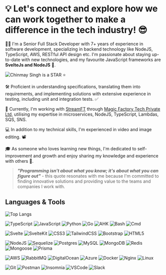 # 💡 Let's connect and explore how we can work together to make a difference in the tech industry! 😎

👨‍💻 I'm a Senior Full Stack Developer with 7+ years of experience in software development, specializing in  backend technology like NodeJS, TypeScript, AWS, RESTful API design etc. I'm passionate about staying up-to-date with new technologies, and my favourite JavaScript frameworks are **SvelteJs and NodeJS** 🚀.

![Chinmay Singh is a STAR ⭐](https://github-readme-stats.vercel.app/api?username=singhChinmay&show_icons=true&theme=dark)
&nbsp;

🛠 Proficient in understanding specifications, translating them into requirements, and implementing solutions with extensive experience in testing, including unit and integration tests. ✅

🤝 Currently, I'm working with [StreamFT](https://streamft.com/) through [Magic Factory Tech Private Ltd](https://magicfactory.tech/), utilising my expertise in microservices, NodeJS, TypeScript, Lambdas, SQS, SNS. 

💻 In addition to my technical skills, I'm experienced in video and image editing. 📽️

🎓 As someone who loves learning new things, I'm dedicated to self-improvement and growth
and enjoy sharing my knowledge and experience with others 🧠. 

>***"Programming isn't about what you know; it's about what you can figure out"*** - this quote resonates with me because I'm committed to finding innovative solutions and providing value to the teams and companies I
work with.

## Languages & Tools

![Top Langs](https://github-readme-stats.vercel.app/api/top-langs/?username=singhChinmay&show_icons=true&theme=dark&langs_count=10&size_weight=.4&layout=donut-vertical)

![TypeScript](https://img.shields.io/badge/typescript-%23007ACC.svg?style=for-the-badge&logo=typescript&logoColor=white)
![JavaScript](https://img.shields.io/badge/javascript-%23323330.svg?style=for-the-badge&logo=javascript&logoColor=%23F7DF1E)
![Python](https://img.shields.io/badge/python-3670A0?style=for-the-badge&logo=python&logoColor=ffdd54)
![Go](https://img.shields.io/badge/go-%2300ADD8.svg?style=for-the-badge&logo=go&logoColor=white)
![AHK](https://img.shields.io/badge/AutoHotkey-%236E2C00.svg?style=for-the-badge&logo=autohotkey&logoColor=white)
![Bash](https://img.shields.io/badge/bash-%23121011.svg?style=for-the-badge&logo=gnu-bash&logoColor=white)
![Cmd](https://img.shields.io/badge/cmd-%2300A4EF.svg?style=for-the-badge&logo=windows-terminal&logoColor=white)

![Svelte](https://img.shields.io/badge/svelte-%23f1413d.svg?style=for-the-badge&logo=svelte&logoColor=white)
![SvelteKit](https://img.shields.io/badge/sveltekit-%23f1413d.svg?style=for-the-badge&logo=svelte&logoColor=white)
![CSS3](https://img.shields.io/badge/css3-%231572B6.svg?style=for-the-badge&logo=css3&logoColor=white)
![TailwindCSS](https://img.shields.io/badge/tailwindcss-%2338B2AC.svg?style=for-the-badge&logo=tailwind-css&logoColor=white)
![Bootstrap](https://img.shields.io/badge/bootstrap-%23563D7C.svg?style=for-the-badge&logo=bootstrap&logoColor=white)
![HTML5](https://img.shields.io/badge/html5-%23E34F26.svg?style=for-the-badge&logo=html5&logoColor=white)

![NodeJS](https://img.shields.io/badge/node.js-6DA55F?style=for-the-badge&logo=node.js&logoColor=white)
![Sequelize](https://img.shields.io/badge/Sequelize-52B0E7?style=for-the-badge&logo=Sequelize&logoColor=white)
![Postgres](https://img.shields.io/badge/postgres-%23316192.svg?style=for-the-badge&logo=postgresql&logoColor=white)
![MySQL](https://img.shields.io/badge/mysql-%2300f.svg?style=for-the-badge&logo=mysql&logoColor=white)
![MongoDB](https://img.shields.io/badge/MongoDB-%234ea94b.svg?style=for-the-badge&logo=mongodb&logoColor=white)
![Redis](https://img.shields.io/badge/redis-%23DD0031.svg?style=for-the-badge&logo=redis&logoColor=white)
![Mongoose](https://img.shields.io/badge/mongoose-%23880000.svg?style=for-the-badge&logo=mongoose&logoColor=white)
![Prisma](https://img.shields.io/badge/prisma-%232D3748.svg?style=for-the-badge&logo=prisma&logoColor=white)

![AWS](https://img.shields.io/badge/AWS-%23FF9900.svg?style=for-the-badge&logo=amazon-aws&logoColor=white)
![RabbitMQ](https://img.shields.io/badge/rabbitmq-%23FF6600.svg?style=for-the-badge&logo=rabbitmq&logoColor=white)
![DigitalOcean](https://img.shields.io/badge/DigitalOcean-%230167ff.svg?style=for-the-badge&logo=digitalOcean&logoColor=white)
![Azure](https://img.shields.io/badge/azure-%230072C6.svg?style=for-the-badge&logo=azure-devops&logoColor=white)
![Docker](https://img.shields.io/badge/docker-%230db7ed.svg?style=for-the-badge&logo=docker&logoColor=white)
![Nginx](https://img.shields.io/badge/nginx-%23009639.svg?style=for-the-badge&logo=nginx&logoColor=white)
![Linux](https://img.shields.io/badge/Linux-FCC624?style=for-the-badge&logo=linux&logoColor=black)

![Git](https://img.shields.io/badge/git-%23F05033.svg?style=for-the-badge&logo=git&logoColor=white)
![Postman](https://img.shields.io/badge/postman-%23FF6C37.svg?style=for-the-badge&logo=postman&logoColor=white)
![Insomnia](https://img.shields.io/badge/insomnia-%235849BE.svg?style=for-the-badge&logo=insomnia&logoColor=white)
![VSCode](https://img.shields.io/badge/VSCode-0078d7.svg?style=for-the-badge&logo=visual-studio-code&logoColor=white)
![Slack](https://img.shields.io/badge/slack-%234A154B.svg?style=for-the-badge&logo=slack&logoColor=white)


